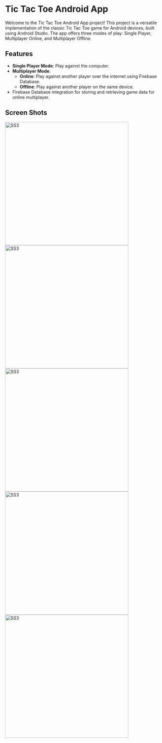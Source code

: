 # Tic Tac Toe Android App

Welcome to the Tic Tac Toe Android App project! This project is a versatile implementation of the classic Tic Tac Toe game for Android devices, built using Android Studio. The app offers three modes of play: Single Player, Multiplayer Online, and Multiplayer Offline.

## Features

- **Single Player Mode**: Play against the computer.
- **Multiplayer Mode**:
  - **Online**: Play against another player over the internet using Firebase Database.
  - **Offline**: Play against another player on the same device.
- Firebase Database integration for storing and retrieving game data for online multiplayer.

## Screen Shots
<img src="https://github.com/user-attachments/assets/a2e9275a-7464-49f7-b79a-97ea597f4146" alt="SS3" width="400"/>
<img src="https://github.com/user-attachments/assets/3af51f03-1a17-4819-adcb-e536d0dc311a" alt="SS3" width="400"/>
<img src="https://github.com/user-attachments/assets/af53555b-9e16-45aa-9e34-0320d9f21aec" alt="SS3" width="400"/>
<img src="https://github.com/user-attachments/assets/3a8c7516-ba6f-4aab-9e5f-c5ba39bf0e1a" alt="SS3" width="400"/>
<img src="https://github.com/user-attachments/assets/5728ef22-0ad8-4f3e-9b82-34d127b4e7e0" alt="SS3" width="400"/>
